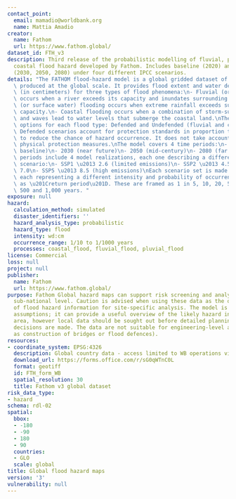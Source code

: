 ```yaml
---
contact_point:
  email: mamadio@worldbank.org
  name: Mattia Amadio
creator:
  name: Fathom
  url: https://www.fathom.global/
dataset_id: FTH_v3
description: Third release of the probabilistic modelling of fluvial, pluvial and
  coastal flood hazard developed by Fathom. Includes baseline (2020) and projections
  (2030, 2050, 2080) under four different IPCC scenarios.
details: "The FATHOM flood-hazard model is a global gridded dataset of flood hazard\
  \ produced at the global scale. It provides flood extent and water depth to ground\
  \ (in centimeters) for three types of flood phenomena:\n- Fluvial (or river) flooding\
  \ occurs when a river exceeds its capacity and inundates surrounding areas.\n- Pluvial\
  \ (or surface water) flooding occurs when extreme rainfall exceeds surface drainage\
  \ capacity.\n- Coastal flooding occurs when a combination of storm-surge, tides\
  \ and waves lead to water levels that submerge the coastal land.\nThere are two\
  \ options for each flood type: Defended and Undefended (fluvial and coastal only).\
  \ Defended scenarios account for protection standards in proportion to country wealth\
  \ to reduce the chance of hazard occurrence. It does not take account location-specific\
  \ physical protection measures.\nThe model covers 4 time periods:\n- 2020 (present\
  \ baseline)\n- 2030 (near future)\n- 2050 (mid-century)\n- 2080 (far future)\nFuture\
  \ periods include 4 model realizations, each one describing a different climate\
  \ scenario:\n- SSP1 \u2013 2.6 (limited emissions)\n- SSP2 \u2013 4.5\n- SSP3 \u2013\
  \ 7.0\n- SSP5 \u2013 8.5 (high emissions)\nEach scenario set is made of 10 events\
  \ each representing a different intensity and probability of occurrence, expressed\
  \ as \u201Creturn period\u201D. These are framed as 1 in 5, 10, 20, 50, 100, 200,\
  \ 500 and 1,000 years. "
exposure: null
hazard:
  calculation_method: simulated
  disaster_identifiers: ''
  hazard_analysis_type: probabilistic
  hazard_type: flood
  intensity: wd:cm
  occurrence_range: 1/10 to 1/1000 years
  processes: coastal_flood, fluvial_flood, pluvial_flood
license: Commercial
loss: null
project: null
publisher:
  name: Fathom
  url: https://www.fathom.global/
purpose: Fathom Global hazard maps can support risk screening and analysis at the
  sub-national level. Caution is advised when using these data as the only source
  of flood hazard information for site-specific analysis. The model is driven by global
  assumptions; it can provide a useful overview of the likely hazard in a particular
  area, however local data should be sought out before detailed planning or operational
  decisions are made. The data are not suitable for engineering-level analysis (such
  as construction of bridges or flood defences).
resources:
- coordinate_system: EPSG:4326
  description: Global country data - access limited to WB operations via request form
  download_url: https://forms.office.com/r/sG0qWTnC0L
  format: geotiff
  id: FTH_form_WB
  spatial_resolution: 30
  title: Fathom v3 global dataset
risk_data_type:
- hazard
schema: rdl-02
spatial:
  bbox:
  - -180
  - -90
  - 180
  - 90
  countries:
  - GLO
  scale: global
title: Global flood hazard maps
version: '3'
vulnerability: null
---
```

